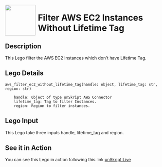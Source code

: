 [<img align="left" src="https://unskript.com/assets/favicon.png" width="100" height="100" style="padding-right: 5px">](https://unskript.com/assets/favicon.png) 
<h1>Filter AWS EC2 Instances Without Lifetime Tag </h1>

## Description
This Lego filter the AWS EC2 Instances which don't have Lifetime Tag.


## Lego Details

    aws_filter_ec2_without_lifetime_tag(handle: object, lifetime_tag: str, region: str)

        handle: Object of type unSkript AWS Connector
        lifetime_tag: Tag to filter Instances.
        region: Region to filter instances.

## Lego Input
This Lego take three inputs handle, lifetime_tag and region.


## See it in Action

You can see this Lego in action following this link [unSkript Live](https://us.app.unskript.io)